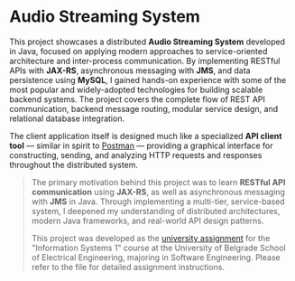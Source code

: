 # Audio Streaming System

This project showcases a distributed **Audio Streaming System** developed in Java, focused on applying modern approaches to service-oriented architecture and inter-process communication. By implementing RESTful APIs with **JAX-RS**, asynchronous messaging with **JMS**, and data persistence using **MySQL**, I gained hands-on experience with some of the most popular and widely-adopted technologies for building scalable backend systems. The project covers the complete flow of REST API communication, backend message routing, modular service design, and relational database integration.

The client application itself is designed much like a specialized **API client tool** — similar in spirit to [Postman](https://www.postman.com/) — providing a graphical interface for constructing, sending, and analyzing HTTP requests and responses throughout the distributed system.

> The primary motivation behind this project was to learn **RESTful API communication** using **JAX-RS**, as well as asynchronous messaging with **JMS** in Java. Through implementing a multi-tier, service-based system, I deepened my understanding of distributed architectures, modern Java frameworks, and real-world API design patterns.
>
> This project was developed as the [university assignment](instructions.pdf) for the "Information Systems 1" course at the University of Belgrade School of Electrical Engineering, majoring in Software Engineering. Please refer to the file for detailed assignment instructions.
